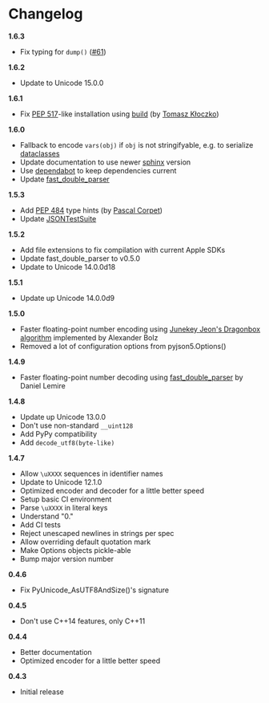 # Changelog

**1.6.3**

* Fix typing for `dump()` ([#61](https://github.com/Kijewski/pyjson5/issues/61))

**1.6.2**

* Update to Unicode 15.0.0

**1.6.1**

* Fix [PEP 517](https://www.python.org/dev/peps/pep-0517/)-like installation using [build](https://github.com/pypa/build) (by [Tomasz Kłoczko](https://github.com/kloczek))

**1.6.0**

* Fallback to encode `vars(obj)` if `obj` is not stringifyable, e.g. to serialize [dataclasses](https://docs.python.org/3/library/dataclasses.html)
* Update documentation to use newer [sphinx](https://www.sphinx-doc.org/) version
* Use [dependabot](https://github.com/dependabot) to keep dependencies current
* Update [fast_double_parser](https://github.com/lemire/fast_double_parser)

**1.5.3**

* Add [PEP 484](https://www.python.org/dev/peps/pep-0484/) type hints (by [Pascal Corpet](https://github.com/pcorpet))
* Update [JSONTestSuite](https://github.com/nst/JSONTestSuite)

**1.5.2**

* Add file extensions to fix compilation with current Apple SDKs
* Update fast_double_parser to v0.5.0
* Update to Unicode 14.0.0d18

**1.5.1**

* Update up Unicode 14.0.0d9

**1.5.0**

* Faster floating-point number encoding using [Junekey Jeon's Dragonbox algorithm](https://github.com/abolz/Drachennest/blob/77f4889a4cd9d7f0b9da82a379f14beabcfba13e/src/dragonbox.cc) implemented by Alexander Bolz
* Removed a lot of configuration options from pyjson5.Options()

**1.4.9**

* Faster floating-point number decoding using [fast_double_parser](https://github.com/lemire/fast_double_parser) by Daniel Lemire

**1.4.8**

* Update up Unicode 13.0.0
* Don't use non-standard ``__uint128``
* Add PyPy compatibility
* Add ``decode_utf8(byte-like)``

**1.4.7**

* Allow ``\uXXXX`` sequences in identifier names
* Update to Unicode 12.1.0
* Optimized encoder and decoder for a little better speed
* Setup basic CI environment
* Parse ``\uXXXX`` in literal keys
* Understand "0."
* Add CI tests
* Reject unescaped newlines in strings per spec
* Allow overriding default quotation mark
* Make Options objects pickle-able
* Bump major version number

**0.4.6**

* Fix PyUnicode_AsUTF8AndSize()'s signature

**0.4.5**

* Don't use C++14 features, only C++11

**0.4.4**

* Better documentation
* Optimized encoder for a little better speed

**0.4.3**

* Initial release
